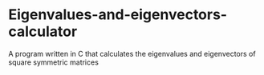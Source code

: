 # Eigenvalues-and-eigenvectors-calculator
A program written in C that calculates the eigenvalues and eigenvectors of square symmetric matrices
